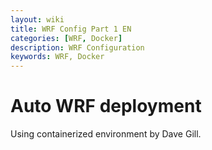 ```yaml
---
layout: wiki
title: WRF Config Part 1 EN
categories: [WRF, Docker]
description: WRF Configuration
keywords: WRF, Docker
---
```


# Auto WRF deployment

Using containerized environment by Dave Gill. 

